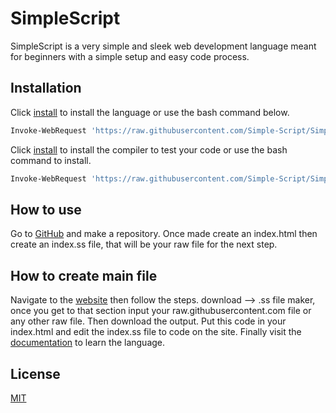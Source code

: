 # SimpleScript

SimpleScript is a very simple and sleek web development language meant for beginners with a simple setup and easy code process.

## Installation

Click [install](https://Simple-Script.github.io/download/versions/1.2.ss) to install the language or use the bash command below.

```bash
Invoke-WebRequest 'https://raw.githubusercontent.com/Simple-Script/Simple-Script.github.io/main/download/versions/1.2.ss' -OutFile ./simplescript.ss
```

Click [install](https://Simple-Script.github.io/download/installers/1.1.exe) to install the compiler to test your code or use the bash command to install.

```bash
Invoke-WebRequest 'https://raw.githubusercontent.com/Simple-Script/Simple-Script.github.io/main/download/installers/1.1.exe' -OutFile ./simplescript.exe
```

## How to use

Go to [GitHub](https://github.com) and make a repository. Once made create an index.html then create an index.ss file, that will be your raw file for the next step.

## How to create main file

Navigate to the [website](https://Simple-Script.github.io) then follow the steps. download --> .ss file maker, once you get to that section input your raw.githubusercontent.com file or any other raw file. Then download the output. Put this code in your index.html and edit the index.ss file to code on the site. Finally visit the [documentation](https://Simple-Script.github.io/documentation) to learn the language.

## License

[MIT](https://choosealicense.com/licenses/mit/)
